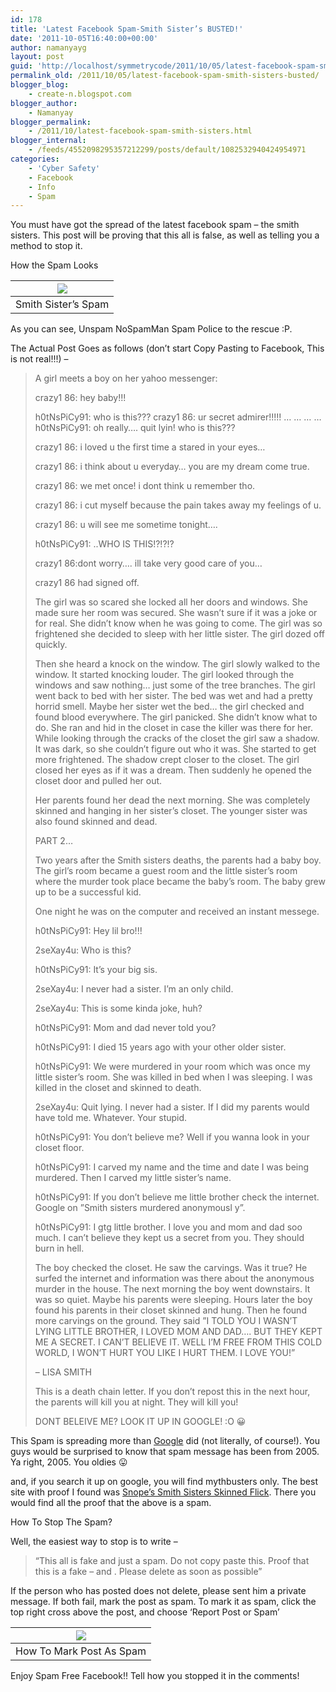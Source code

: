 ```yaml
---
id: 178
title: 'Latest Facebook Spam-Smith Sister’s BUSTED!'
date: '2011-10-05T16:40:00+00:00'
author: namanyayg
layout: post
guid: 'http://localhost/symmetrycode/2011/10/05/latest-facebook-spam-smith-sisters-busted/'
permalink_old: /2011/10/05/latest-facebook-spam-smith-sisters-busted/
blogger_blog:
    - create-n.blogspot.com
blogger_author:
    - Namanyay
blogger_permalink:
    - /2011/10/latest-facebook-spam-smith-sisters.html
blogger_internal:
    - /feeds/4552098295357212299/posts/default/1082532940424954971
categories:
    - 'Cyber Safety'
    - Facebook
    - Info
    - Spam
---
```


You must have got the spread of the latest facebook spam – the smith sisters. This post will be proving that this all is false, as well as telling you a method to stop it. 
  


How the Spam Looks

  

  


| ![](http://1.bp.blogspot.com/-QDuTm8VVceU/Tox9o7L61aI/AAAAAAAAAV0/4VAfnJ7Zn54/s1600/FBSpam01.png) |
|---|
| Smith Sister’s Spam |

[](http://1.bp.blogspot.com/-QDuTm8VVceU/Tox9o7L61aI/AAAAAAAAAV0/4VAfnJ7Zn54/s1600/FBSpam01.png)As you can see, Unspam NoSpamMan Spam Police to the rescue :P. 
  

The Actual Post Goes as follows (don’t start Copy Pasting to Facebook, This is not real!!!) –


> A girl meets a boy on her yahoo messenger:
>   
> crazy1 86: hey baby!!!
>   
> h0tNsPiCy91: who is this??? crazy1 86: ur secret admirer!!!!!
> … … … …  
> h0tNsPiCy91: oh really…. quit lyin! who is this???
> 
> crazy1 86: i loved u the first time a stared in your eyes…
> 
> crazy1 86: i think about u everyday… you are my dream come true.
> 
> crazy1 86: we met once! i dont think u remember tho.
> 
> crazy1 86: i cut myself because the pain takes away my feelings of u.
> 
> crazy1 86: u will see me sometime tonight….
> 
> h0tNsPiCy91: ..WHO IS THIS!?!?!?
> 
> crazy1 86:dont worry…. ill take very good care of you…
> 
> crazy1 86 had signed off.
> 
> The girl was so scared she locked all her doors and windows. She made sure her room was secured. She wasn’t sure if it was a joke or for real. She didn’t know when he was going to come. The girl was so frightened she decided to sleep with her little sister. The girl dozed off quickly.
> 
> Then she heard a knock on the window. The girl slowly walked to the window. It started knocking louder. The girl looked through the windows and saw nothing… just some of the tree branches. The girl went back to bed with her sister. The bed was wet and had a pretty horrid smell. Maybe her sister wet the bed… the girl checked and found blood everywhere. The girl panicked. She didn’t know what to do. She ran and hid in the closet in case the killer was there for her. While looking through the cracks of the closet the girl saw a shadow. It was dark, so she couldn’t figure out who it was. She started to get more frightened. The shadow crept closer to the closet. The girl closed her eyes as if it was a dream. Then suddenly he opened the closet door and pulled her out.
> 
> Her parents found her dead the next morning. She was completely skinned and hanging in her sister’s closet. The younger sister was also found skinned and dead.
> 
> PART 2…
> 
> Two years after the Smith sisters deaths, the parents had a baby boy. The girl’s room became a guest room and the little sister’s room where the murder took place became the baby’s room. The baby grew up to be a successful kid.
> 
> One night he was on the computer and received an instant messege.
> 
> h0tNsPiCy91: Hey lil bro!!!
> 
> 2seXay4u: Who is this?
> 
> h0tNsPiCy91: It’s your big sis.
> 
> 2seXay4u: I never had a sister. I’m an only child.
> 
> 2seXay4u: This is some kinda joke, huh?
> 
> h0tNsPiCy91: Mom and dad never told you?
> 
> h0tNsPiCy91: I died 15 years ago with your other older sister.
> 
> h0tNsPiCy91: We were murdered in your room which was once my little sister’s room. She was killed in bed when I was sleeping. I was killed in the closet and skinned to death.
> 
> 2seXay4u: Quit lying. I never had a sister. If I did my parents would have told me. Whatever. Your stupid.
> 
> h0tNsPiCy91: You don’t believe me? Well if you wanna look in your closet floor.
> 
> h0tNsPiCy91: I carved my name and the time and date I was being murdered. Then I carved my little sister’s name.
> 
> h0tNsPiCy91: If you don’t believe me little brother check the internet. Google on ”Smith sisters murdered anonymousl y”.
> 
> h0tNsPiCy91: I gtg little brother. I love you and mom and dad soo much. I can’t believe they kept us a secret from you. They should burn in hell.
> 
> The boy checked the closet. He saw the carvings. Was it true? He surfed the internet and information was there about the anonymous murder in the house. The next morning the boy went downstairs. It was so quiet. Maybe his parents were sleeping. Hours later the boy found his parents in their closet skinned and hung. Then he found more carvings on the ground. They said ”I TOLD YOU I WASN’T LYING LITTLE BROTHER, I LOVED MOM AND DAD…. BUT THEY KEPT ME A SECRET. I CAN’T BELIEVE IT. WELL I’M FREE FROM THIS COLD WORLD, I WON’T HURT YOU LIKE I HURT THEM. I LOVE YOU!”
> 
> – LISA SMITH
> 
> This is a death chain letter. If you don’t repost this in the next hour, the parents will kill you at night. They will kill you!
> 
> DONT BELEIVE ME? LOOK IT UP IN GOOGLE! :O 😀

This Spam is spreading more than [Google](http://create-n.blogspot.com/search/label/Google) did (not literally, of course!). You guys would be surprised to know that spam message has been from 2005. Ya right, 2005. You oldies 😛
  

and, if you search it up on google, you will find mythbusters only. The best site with proof I found was [Snope’s Smith Sisters Skinned Flick](http://www.snopes.com/horrors/ghosts/skinned.asp). There you would find all the proof that the above is a spam.
  




How To Stop The Spam?

Well, the easiest way to stop is to write –

> “This all is fake and just a spam. Do not copy paste this. Proof that this is a fake – 
>  and 
> . Please delete as soon as possible”

If the person who has posted does not delete, please sent him a private message.
If both fail, mark the post as spam. To mark it as spam, click the top right cross above the post, and choose ‘Report Post or Spam’

| [![](http://3.bp.blogspot.com/-c3rYXxH0YKw/ToyBMjpezWI/AAAAAAAAAV4/X__BZ4QbPrU/s1600/FBSpam02.png)](http://3.bp.blogspot.com/-c3rYXxH0YKw/ToyBMjpezWI/AAAAAAAAAV4/X__BZ4QbPrU/s1600/FBSpam02.png) |
|---|
| How To Mark Post As Spam |

Enjoy Spam Free Facebook!! Tell how you stopped it in the comments!

